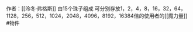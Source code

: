 作者：[[泠冬·弗格斯]]
由15个珠子组成
可分别存放1，2，4，8，16，32，64，1128，256，512，1024，2048，4096，8192，16384倍的使用者的[[魔力量]]
#物件 